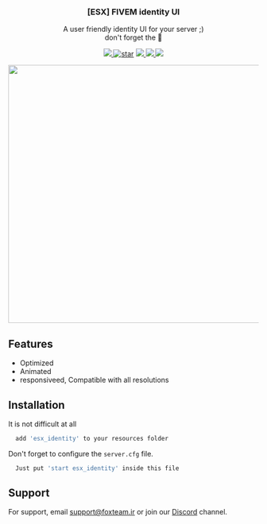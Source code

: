 <h3 align="center">[ESX] FIVEM identity UI</h3>

  <p align="center">
    A user friendly identity UI for your server ;)
    <br />
  don't forget the 🌟
   <!-- <a href="https://github.com/othneildrew/Best-README-Template"><strong>Explore the docs »</strong></a>
    <br />
    <br />
    <a href="https://github.com/othneildrew/Best-README-Template">View Demo</a>
    ·
    <a href="https://github.com/othneildrew/Best-README-Template/issues">Report Bug</a>
    ·
    <a href="https://github.com/othneildrew/Best-README-Template/issues">Request Feature</a> -->
  </p>
<p align="center">
  
  <a href="#">
    <img src="https://img.shields.io/badge/Language-Lua 5.4.3-00007C.svg?longCache=true&logo=Lua&logoColor=fafafa&style=for-the-badge">
  </a>
   <a href="https://github.com/SadraKhorami/esx_identity/"><img alt="star" title="esx_scoreboard  stars"
            src="https://img.shields.io/github/stars/SadraKhorami?color=DADADA&logo=github&style=for-the-badge" /></a>
  <a href="https://discord.gg/QhxE9pwwuM" target="_blank">
    <img src="https://img.shields.io/badge/DISCORD-grey?style=for-the-badge&logo=discord&logoColor=white&labelColor=5662F6">
  </a>
    <a href="https://instagram.com/crazyfox.exe" target="_blank">
    <img src="https://img.shields.io/badge/instagram-grey?style=for-the-badge&logo=instagram&logoColor=white&labelColor=F15680">
  </a>
      <a href="https://github.com/SadraKhorami/esx_identity/blob/main/LICENSE" target="_blank">
    <img src="https://img.shields.io/apm/l/vim-mode?style=for-the-badge">
  </a>
</p>
<p align="center">
  <a href="https://github.com/SadraKhorami/esx_identity" target="_blank">
    <img src="https://cdn.discordapp.com/attachments/847503751304577075/869318256312344667/demo.gif" alt="Logo" width="1200" height="520">
  </a>
  </p>

## Features

- Optimized
- Animated 
- responsiveed, Compatible with all resolutions

## Installation

It is not difficult at all

```bash
  add 'esx_identity' to your resources folder
```
Don't forget to configure the `server.cfg` file.
```bash
  Just put 'start esx_identity' inside this file
```

## Support

For support, email support@foxteam.ir or join our [Discord](https://discord.gg/QhxE9pwwuM) channel.
      
  


  
